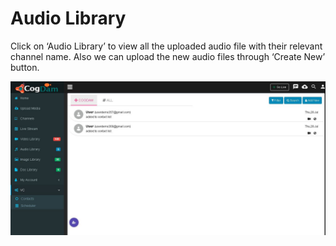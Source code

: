 # Audio Library

Click on ‘Audio Library’ to view all the uploaded audio file with their relevant channel name. Also we can upload the new audio files through ‘Create New’ button.

![](../.gitbook/assets/image%20%28190%29.png)

